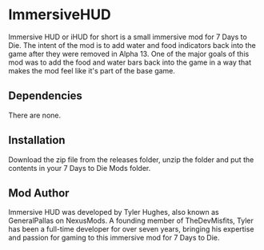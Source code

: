 # ImmersiveHUD
Immersive HUD or iHUD for short is a small immersive mod for 7 Days to Die. The intent of the mod is to add water and food indicators back into the game after they were removed in Alpha 13. One of the major goals of this mod was to add the food and water bars back into the game in a way that makes the mod feel like it's part of the base game.

## Dependencies
There are none.

## Installation
Download the zip file from the releases folder, unzip the folder and put the contents in your 7 Days to Die Mods folder.

## Mod Author
Immersive HUD was developed by Tyler Hughes, also known as GeneralPallas on NexusMods. A founding member of TheDevMisfits, Tyler has been a full-time developer for over seven years, bringing his expertise and passion for gaming to this immersive mod for 7 Days to Die.
